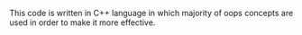 This code is written in C++ language in which majority of oops concepts are used in order to make it more effective.
